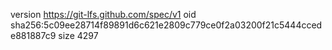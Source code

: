 version https://git-lfs.github.com/spec/v1
oid sha256:5c09ee28714f89891d6c621e2809c779ce0f2a03200f21c5444ccede881887c9
size 4297
